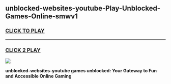 
## unblocked-websites-youtube-Play-Unblocked-Games-Online-smwv1
<h3>
<a href="https://premium76.site?title=unblocked-websites-youtube&ref=25A">CLICK TO PLAY</a></h3>
<hr>

<h3>
<a href="https://premium76.site?title=unblocked-websites-youtube&ref=25A">CLICK 2 PLAY</a>
  
</h3>

<a href="https://premium76.site?title=unblocked-websites-youtube&ref=25A"><img src="https://clearcache.store/games.png"></a>


**unblocked-websites-youtube games unblocked: Your Gateway to Fun and Accessible Online Gaming**
